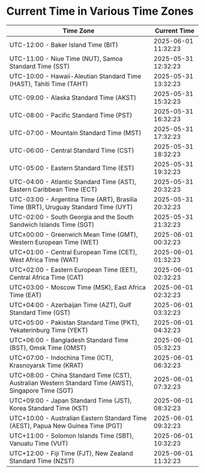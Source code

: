 # Current Time in Various Time Zones

| Time Zone | Current Time |
|-----------|--------------|
| UTC-12:00 - Baker Island Time (BIT) | 2025-06-01 11:32:23 |
| UTC-11:00 - Niue Time (NUT), Samoa Standard Time (SST) | 2025-05-31 12:32:23 |
| UTC-10:00 - Hawaii-Aleutian Standard Time (HAST), Tahiti Time (TAHT) | 2025-05-31 13:32:23 |
| UTC-09:00 - Alaska Standard Time (AKST) | 2025-05-31 15:32:23 |
| UTC-08:00 - Pacific Standard Time (PST) | 2025-05-31 16:32:23 |
| UTC-07:00 - Mountain Standard Time (MST) | 2025-05-31 17:32:23 |
| UTC-06:00 - Central Standard Time (CST) | 2025-05-31 18:32:23 |
| UTC-05:00 - Eastern Standard Time (EST) | 2025-05-31 19:32:23 |
| UTC-04:00 - Atlantic Standard Time (AST), Eastern Caribbean Time (ECT) | 2025-05-31 20:32:23 |
| UTC-03:00 - Argentina Time (ART), Brasília Time (BRT), Uruguay Standard Time (UYT) | 2025-05-31 20:32:23 |
| UTC-02:00 - South Georgia and the South Sandwich Islands Time (SGT) | 2025-05-31 21:32:23 |
| UTC±00:00 - Greenwich Mean Time (GMT), Western European Time (WET) | 2025-06-01 00:32:23 |
| UTC+01:00 - Central European Time (CET), West Africa Time (WAT) | 2025-06-01 01:32:23 |
| UTC+02:00 - Eastern European Time (EET), Central Africa Time (CAT) | 2025-06-01 02:32:23 |
| UTC+03:00 - Moscow Time (MSK), East Africa Time (EAT) | 2025-06-01 02:32:23 |
| UTC+04:00 - Azerbaijan Time (AZT), Gulf Standard Time (GST) | 2025-06-01 03:32:23 |
| UTC+05:00 - Pakistan Standard Time (PKT), Yekaterinburg Time (YEKT) | 2025-06-01 04:32:23 |
| UTC+06:00 - Bangladesh Standard Time (BST), Omsk Time (OMST) | 2025-06-01 05:32:23 |
| UTC+07:00 - Indochina Time (ICT), Krasnoyarsk Time (KRAT) | 2025-06-01 06:32:23 |
| UTC+08:00 - China Standard Time (CST), Australian Western Standard Time (AWST), Singapore Time (SGT) | 2025-06-01 07:32:23 |
| UTC+09:00 - Japan Standard Time (JST), Korea Standard Time (KST) | 2025-06-01 08:32:23 |
| UTC+10:00 - Australian Eastern Standard Time (AEST), Papua New Guinea Time (PGT) | 2025-06-01 09:32:23 |
| UTC+11:00 - Solomon Islands Time (SBT), Vanuatu Time (VUT) | 2025-06-01 10:32:23 |
| UTC+12:00 - Fiji Time (FJT), New Zealand Standard Time (NZST) | 2025-06-01 11:32:23 |
